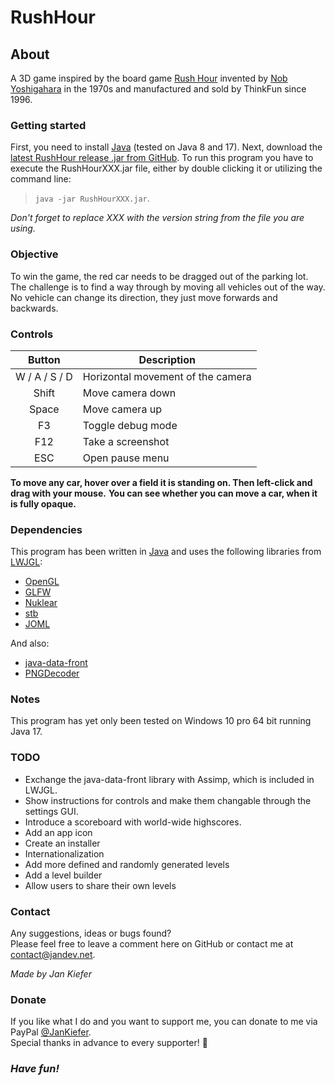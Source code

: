 # RushHour
## About
A 3D game inspired by the board game [Rush Hour](https://en.wikipedia.org/wiki/Rush_Hour_(puzzle)) 
invented by [Nob Yoshigahara](https://en.wikipedia.org/wiki/Nob_Yoshigahara)
in the 1970s and manufactured and sold by ThinkFun since 1996.

### Getting started
First, you need to install [Java](https://www.java.com/) (tested on Java 8 and 17).
Next, download the [latest RushHour release .jar from GitHub](https://github.com/Jan000/RushHour/releases/tag/release).
To run this program you have to execute the RushHourXXX.jar file,
either by double clicking it or utilizing the command line:
> `java -jar RushHourXXX.jar`.

*Don't forget to replace XXX with the version string from the file you are using.*

### Objective
To win the game, the red car needs to be dragged out of the parking lot.<br>
The challenge is to find a way through by moving all vehicles out of the way.<br>
No vehicle can change its direction, they just move forwards and backwards.

### Controls
| Button		| Description						|
| :-: 			| - 								|
| W / A / S / D	| Horizontal movement of the camera	|
| Shift			| Move camera down					|
| Space			| Move camera up					|
| F3 			| Toggle debug mode					|
| F12 		| Take a screenshot					|
| ESC     | Open pause menu           |

**To move any car, hover over a field it is standing on. Then left-click and drag with your mouse.**
**You can see whether you can move a car, when it is fully opaque.**

### Dependencies
This program has been written in [Java](https://en.wikipedia.org/wiki/Java)
and uses the following libraries from [LWJGL](https://www.lwjgl.org/):
* [OpenGL](https://www.opengl.org/)
* [GLFW](https://www.glfw.org/)
* [Nuklear](https://github.com/Immediate-Mode-UI/Nuklear)
* [stb](https://github.com/nothings/stb)
* [JOML](http://joml-ci.github.io/JOML/)

And also:
* [java-data-front](https://github.com/mokiat/java-data-front)
* [PNGDecoder](https://github.com/MatthiasMann/twl/blob/master/src/de/matthiasmann/twl/utils/PNGDecoder.java)

### Notes
This program has yet only been tested on Windows 10 pro 64 bit running Java 17.

### TODO
* Exchange the java-data-front library with Assimp, which is included in LWJGL.
* Show instructions for controls and make them changable through the settings GUI.
* Introduce a scoreboard with world-wide highscores.
* Add an app icon
* Create an installer
* Internationalization
* Add more defined and randomly generated levels
* Add a level builder
* Allow users to share their own levels

### Contact
Any suggestions, ideas or bugs found?<br>
Please feel free to leave a comment here on GitHub or contact me at [contact@jandev.net](contact@jandev.net).

*Made by Jan Kiefer*

### Donate
If you like what I do and you want to support me,
you can donate to me via PayPal [@JanKiefer](https://paypal.me/JanKiefer).<br>
Special thanks in advance to every supporter! 💖

### ***Have fun!***
